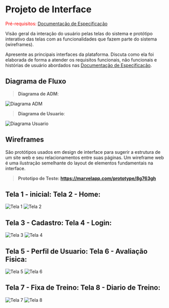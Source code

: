 
# Projeto de Interface

<span style="color:red">Pré-requisitos: <a href="2-Especificação do Projeto.md"> Documentação de Especificação</a></span>

Visão geral da interação do usuário pelas telas do sistema e protótipo interativo das telas com as funcionalidades que fazem parte do sistema (wireframes).

 Apresente as principais interfaces da plataforma. Discuta como ela foi elaborada de forma a atender os requisitos funcionais, não funcionais e histórias de usuário abordados nas <a href="2-Especificação do Projeto.md"> Documentação de Especificação</a>.

## Diagrama de Fluxo

> **Diagrama de ADM**:

![Diagrama ADM](https://github.com/user-attachments/assets/dcf47521-593e-4ef6-b464-c45ae9777ef5)

> **Diagrama de Usuario**:

![Diagrama Usuario](https://github.com/user-attachments/assets/64498989-8974-4171-9a54-2dd542851e55)


## Wireframes

São protótipos usados em design de interface para sugerir a estrutura de um site web e seu relacionamentos entre suas páginas. Um wireframe web é uma ilustração semelhante do layout de elementos fundamentais na interface.

> **Prototipo de Teste: https://marvelapp.com/prototype/8g763gh**

 ## **Tela 1 - inicial**: **Tela 2 - Home**: 
 
![Tela 1](https://github.com/user-attachments/assets/8f72be43-9fb3-4276-a736-ddf039b96195)
![Tela 2](https://github.com/user-attachments/assets/d91fd6ec-6cd4-4a8a-a9aa-0896abc86cf9)

## **Tela 3 - Cadastro**: **Tela 4 - Login**:

![Tela 3](https://github.com/user-attachments/assets/e60adf45-79f9-424b-bfa3-c81c41d94824)
![Tela 4](https://github.com/user-attachments/assets/59367264-b39b-4d47-b435-e2333a194a3f)


## **Tela 5 - Perfil de Usuario**: **Tela 6 - Avaliação Fisica**:

![Tela 5](https://github.com/user-attachments/assets/0a4f2a38-e99e-4a8f-88fd-1b3f6cb0963c)
![Tela 6](https://github.com/user-attachments/assets/d5a3db5e-4088-4a6a-947e-e96642c04ac2)

## **Tela 7 - Fixa de Treino**: **Tela 8 - Diario de Treino**: 

![Tela 7](https://github.com/user-attachments/assets/f0087de3-1e24-48eb-b628-5bf73b457b88)
![Tela 8](https://github.com/user-attachments/assets/369a7833-6bb0-4fb4-85d8-9ccda0b6fefc)
